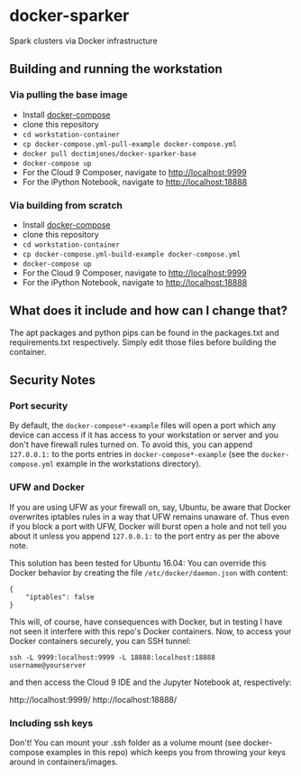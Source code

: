 # docker-sparker
Spark clusters via Docker infrastructure

## Building and running the workstation

### Via pulling the base image

* Install [docker-compose](https://github.com/docker/compose/releases)
* clone this repository
* `cd workstation-container`
* `cp docker-compose.yml-pull-example docker-compose.yml`
* `docker pull doctimjones/docker-sparker-base`
* `docker-compose up`
* For the Cloud 9 Composer, navigate to [http://localhost:9999](http://localhost:9999)
* For the iPython Notebook, navigate to [http://localhost:18888](http://localhost:18888)

### Via building from scratch

* Install [docker-compose](https://github.com/docker/compose/releases)
* clone this repository
* `cd workstation-container`
* `cp docker-compose.yml-build-example docker-compose.yml`
* `docker-compose up`
* For the Cloud 9 Composer, navigate to [http://localhost:9999](http://localhost:9999)
* For the iPython Notebook, navigate to [http://localhost:18888](http://localhost:18888)

## What does it include and how can I change that?

The apt packages and python pips can be found in the packages.txt and requirements.txt respectively.
Simply edit those files before building the container.

## Security Notes

### Port security

By default, the `docker-compose*-example` files will open a port which any device can access if it has
access to your workstation or server and you don't have firewall rules turned on. To avoid this, you can
append `127.0.0.1:` to the ports entries in `docker-compose*-example` (see the `docker-compose.yml` 
example in the workstations directory).

### UFW and Docker

If you are using UFW as your firewall on, say, Ubuntu, be aware that Docker overwrites iptables rules
in a way that UFW remains unaware of. Thus even if you block a port with UFW, Docker will burst open a
hole and not tell you about it unless you append `127.0.0.1:` to the port entry as per the above note.

This solution has been tested for Ubuntu 16.04: You can override this Docker behavior by creating the
file `/etc/docker/daemon.json` with content:

```
{
    "iptables": false
}
```

This will, of course, have consequences with Docker, but in testing I have not seen it interfere with 
this repo's Docker containers. Now, to access your Docker containers securely, you can SSH tunnel:

```
ssh -L 9999:localhost:9999 -L 18888:localhost:18888 username@yourserver
```

and then access the Cloud 9 IDE and the Jupyter Notebook at, respectively:

http://localhost:9999/
http://localhost:18888/


### Including ssh keys

Don't! You can mount your .ssh folder as a volume mount (see docker-compose examples in this repo) which keeps you from throwing your keys around in containers/images.
